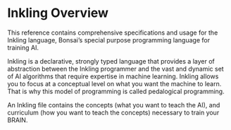 # Inkling Overview

This reference contains comprehensive specifications and usage for the Inkling language, Bonsai’s special purpose programming language for training AI.

Inkling is a declarative, strongly typed language that provides a layer of
abstraction between the Inkling programmer and the vast and dynamic set of AI
algorithms that require expertise in machine learning. Inkling allows you to
focus at a conceptual level on what you want the machine to learn. That is why this model of
programming is called pedalogical programming. 

An Inkling file contains the concepts (what you want to teach the AI), and curriculum (how you want to teach the concepts) necessary to train your BRAIN.
